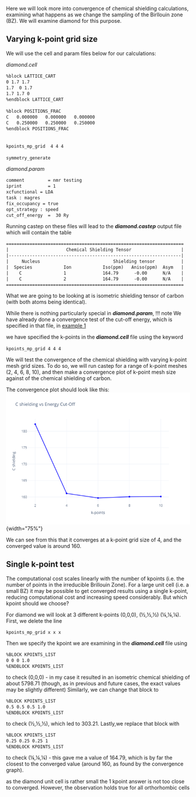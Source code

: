 Here we will look more into convergence of chemical shielding calculations, examining what happens as we change the sampling of the Birllouin zone (BZ). We will examine diamond for this purpose.

## Varying k-point grid size

We will use the cell and param files below for our calculations:

*diamond.cell*

```
%block LATTICE_CART
0 1.7 1.7
1.7  0 1.7
1.7 1.7 0
%endblock LATTICE_CART

%block POSITIONS_FRAC
C   0.000000   0.000000   0.000000
C   0.250000   0.250000   0.250000
%endblock POSITIONS_FRAC


kpoints_mp_grid  4 4 4

symmetry_generate
```
*diamond.param*

```
comment         = nmr testing
iprint          = 1
xcfunctional = LDA
task : magres
fix_occupancy = true
opt_strategy : speed
cut_off_energy  =  30 Ry
```
Running castep on these files will lead to the ***diamond.castep*** output file which will contain the table

```
====================================================================
|                      Chemical Shielding Tensor                   |
|------------------------------------------------------------------|
|     Nucleus                            Shielding tensor          |
|  Species            Ion            Iso(ppm)   Aniso(ppm)  Asym   |
|    C                1              164.79      -0.00      N/A    |
|    C                2              164.79      -0.00      N/A    |
====================================================================

```

What we are going to be looking at is isometric shielding tensor of carbon (with both atoms being identical).

While there is nothing particularly special in ***diamond.param***,
!!! note
    We have already done a convergence test of the cut-off energy, which is specified in that file, in [example 1](Example_1-Ethanol.md)


we have specified the k-points in the ***diamond.cell*** file using the keyword

`kpoints_mp_grid 4 4 4`

We will test the convergence of the chemical shielding with varying k-point mesh grid sizes. To do so, we will run castep for a range of k-point meshes (2, 4, 6, 8, 10), and then make a convergence plot of k-point mesh size against  of the chemical shielding of carbon.

  The convergence plot should look like this:
  <br>
  ![Diamond convergence plot](../img/diamond_convergence.png){width="75%"}

We can see from this that it converges at a k-point grid size of 4, and the converged value is around 160.

## Single k-point test

The computational cost scales linearly with the number of kpoints (i.e. the number of points in the irreducible Brillouin Zone). For a large unit cell (i.e. a small BZ) it may be possible to get converged results using a single k-point, reducing computational cost and increasing speed considerably. But which kpoint should we choose?

For diamond we will look at 3 different k-points (0,0,0), (½,½,½) (¼,¼,¼). First, we delete the line

```
kpoints_mp_grid x x x
```

Then we specify the kpoint we are examining in the ***diamond.cell*** file using
```
%BLOCK KPOINTS_LIST
0 0 0 1.0
%ENDBLOCK KPOINTS_LIST
```
to check (0,0,0) - in my case it resulted in an isometric chemical shielding of about 5798.71 (though, as in previous and future cases, the exact values may be slightly different) Similarly, we can change that block to

```
%BLOCK KPOINTS_LIST
0.5 0.5 0.5 1.0
%ENDBLOCK KPOINTS_LIST
```

to check (½,½,½), which led to 303.21. Lastly,we replace that block with

```
%BLOCK KPOINTS_LIST
0.25 0.25 0.25 1
%ENDBLOCK KPOINTS_LIST
```
to check (¼,¼,¼) - this gave me a value of 164.79, which is by far the closest to the converged value (around 160, as found by the convergence graph).

as the diamond unit cell is rather small the 1 kpoint answer is not too close to converged. However, the observation holds true for all orthorhombic cells

